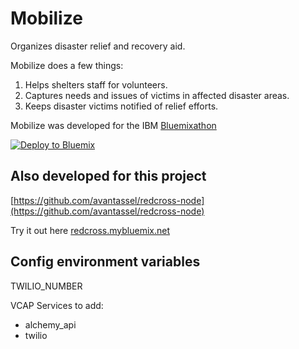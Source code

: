 # Mobilize

Organizes disaster relief and recovery aid.  

Mobilize does a few things:
1. Helps shelters staff for volunteers.
2. Captures needs and issues of victims in affected disaster areas.
3. Keeps disaster victims notified of relief efforts.

Mobilize was developed for the IBM [Bluemixathon](http://bluemixathon.devpost.com/)

[![Deploy to Bluemix](https://bluemix.net/deploy/button.png)](https://bluemix.net/deploy)

## Also developed for this project

[https://github.com/avantassel/redcross-node](https://github.com/avantassel/redcross-node)

Try it out here
[redcross.mybluemix.net](http://redcross.mybluemix.net/redcross/shelters)

## Config environment variables

TWILIO_NUMBER

VCAP Services to add:
  * alchemy_api
  * twilio
